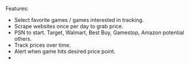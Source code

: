 Features:
- Select favorite games /  games interested in tracking.
- Scrape websites once per day to grab price.
- PSN to start. Target, Walmart, Best Buy, Gamestop, Amazon potential others.
- Track prices over time.
- Alert when game hits desired price point.
- 
